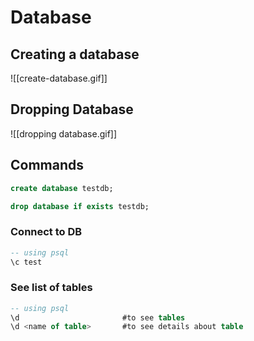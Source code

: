 # Database

## Creating a database

![[create-database.gif]]

## Dropping Database

![[dropping database.gif]]

## Commands

```sql
create database testdb;

drop database if exists testdb;
```

### Connect to DB

```sql
-- using psql
\c test
```

### See list of tables

```sql
-- using psql
\d                       #to see tables
\d <name of table>       #to see details about table
```

